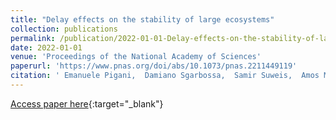 ```yaml
---
title: "Delay effects on the stability of large ecosystems"
collection: publications
permalink: /publication/2022-01-01-Delay-effects-on-the-stability-of-large-ecosystems
date: 2022-01-01
venue: 'Proceedings of the National Academy of Sciences'
paperurl: 'https://www.pnas.org/doi/abs/10.1073/pnas.2211449119'
citation: ' Emanuele Pigani,  Damiano Sgarbossa,  Samir Suweis,  Amos Maritan,  Sandro Azaele, &quot;Delay effects on the stability of large ecosystems.&quot; Proceedings of the National Academy of Sciences, 2022.'
---
```

[Access paper here](https://www.pnas.org/doi/abs/10.1073/pnas.2211449119){:target="_blank"}
